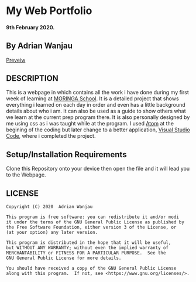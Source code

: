 # My Web Portfolio
#### 9th February 2020.
## By Adrian Wanjau
[Preveiw](http://i.imgur.com/a/yM5vjUq.png)

## DESCRIPTION
This is a webpage in which contains all the work i have done during my first week of learning at [MORINGA School](https://moringaschool.com/). It is a detailed project that shows everything i learned on each day in order and even has a little background details about who i am. It can also be used as a guide to show others what we learn at the current prep program there. It is also personally designed by me using css as i was taught while at the program. I used [Atom](https://code.visualstudio.com/) at the begining of the coding but later change to a better application, [Visual Studio Code](https://code.visualstudio.com/), where i completed the project.

## Setup/Installation Requirements
Clone this Repository onto your device then open the file and it will lead you to the Webpage.

## LICENSE
    Copyright (C) 2020  Adrian Wanjau

    This program is free software: you can redistribute it and/or modi
    it under the terms of the GNU General Public License as published by
    the Free Software Foundation, either version 3 of the License, or
    (at your option) any later version.

    This program is distributed in the hope that it will be useful,
    but WITHOUT ANY WARRANTY; without even the implied warranty of
    MERCHANTABILITY or FITNESS FOR A PARTICULAR PURPOSE.  See the
    GNU General Public License for more details.

    You should have received a copy of the GNU General Public License
    along with this program.  If not, see <https://www.gnu.org/licenses/>.
